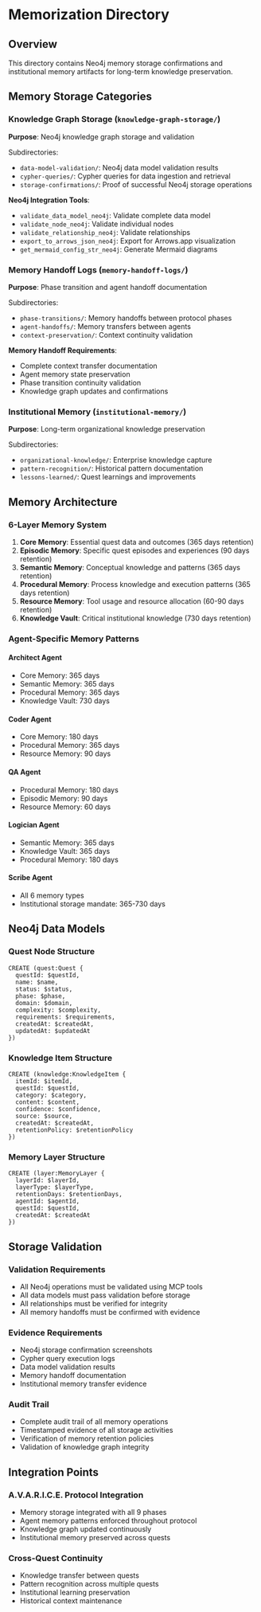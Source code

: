 # Memorization Directory

## Overview
This directory contains Neo4j memory storage confirmations and institutional memory artifacts for long-term knowledge preservation.

## Memory Storage Categories

### Knowledge Graph Storage (`knowledge-graph-storage/`)
**Purpose**: Neo4j knowledge graph storage and validation

Subdirectories:
- `data-model-validation/`: Neo4j data model validation results
- `cypher-queries/`: Cypher queries for data ingestion and retrieval
- `storage-confirmations/`: Proof of successful Neo4j storage operations

**Neo4j Integration Tools**:
- `validate_data_model_neo4j`: Validate complete data model
- `validate_node_neo4j`: Validate individual nodes
- `validate_relationship_neo4j`: Validate relationships
- `export_to_arrows_json_neo4j`: Export for Arrows.app visualization
- `get_mermaid_config_str_neo4j`: Generate Mermaid diagrams

### Memory Handoff Logs (`memory-handoff-logs/`)
**Purpose**: Phase transition and agent handoff documentation

Subdirectories:
- `phase-transitions/`: Memory handoffs between protocol phases
- `agent-handoffs/`: Memory transfers between agents
- `context-preservation/`: Context continuity validation

**Memory Handoff Requirements**:
- Complete context transfer documentation
- Agent memory state preservation
- Phase transition continuity validation
- Knowledge graph updates and confirmations

### Institutional Memory (`institutional-memory/`)
**Purpose**: Long-term organizational knowledge preservation

Subdirectories:
- `organizational-knowledge/`: Enterprise knowledge capture
- `pattern-recognition/`: Historical pattern documentation
- `lessons-learned/`: Quest learnings and improvements

## Memory Architecture

### 6-Layer Memory System
1. **Core Memory**: Essential quest data and outcomes (365 days retention)
2. **Episodic Memory**: Specific quest episodes and experiences (90 days retention)
3. **Semantic Memory**: Conceptual knowledge and patterns (365 days retention)
4. **Procedural Memory**: Process knowledge and execution patterns (365 days retention)
5. **Resource Memory**: Tool usage and resource allocation (60-90 days retention)
6. **Knowledge Vault**: Critical institutional knowledge (730 days retention)

### Agent-Specific Memory Patterns

#### Architect Agent
- Core Memory: 365 days
- Semantic Memory: 365 days
- Procedural Memory: 365 days
- Knowledge Vault: 730 days

#### Coder Agent
- Core Memory: 180 days
- Procedural Memory: 365 days
- Resource Memory: 90 days

#### QA Agent
- Procedural Memory: 180 days
- Episodic Memory: 90 days
- Resource Memory: 60 days

#### Logician Agent
- Semantic Memory: 365 days
- Knowledge Vault: 365 days
- Procedural Memory: 180 days

#### Scribe Agent
- All 6 memory types
- Institutional storage mandate: 365-730 days

## Neo4j Data Models

### Quest Node Structure
```cypher
CREATE (quest:Quest {
  questId: $questId,
  name: $name,
  status: $status,
  phase: $phase,
  domain: $domain,
  complexity: $complexity,
  requirements: $requirements,
  createdAt: $createdAt,
  updatedAt: $updatedAt
})
```

### Knowledge Item Structure
```cypher
CREATE (knowledge:KnowledgeItem {
  itemId: $itemId,
  questId: $questId,
  category: $category,
  content: $content,
  confidence: $confidence,
  source: $source,
  createdAt: $createdAt,
  retentionPolicy: $retentionPolicy
})
```

### Memory Layer Structure
```cypher
CREATE (layer:MemoryLayer {
  layerId: $layerId,
  layerType: $layerType,
  retentionDays: $retentionDays,
  agentId: $agentId,
  questId: $questId,
  createdAt: $createdAt
})
```

## Storage Validation

### Validation Requirements
- All Neo4j operations must be validated using MCP tools
- All data models must pass validation before storage
- All relationships must be verified for integrity
- All memory handoffs must be confirmed with evidence

### Evidence Requirements
- Neo4j storage confirmation screenshots
- Cypher query execution logs
- Data model validation results
- Memory handoff documentation
- Institutional memory transfer evidence

### Audit Trail
- Complete audit trail of all memory operations
- Timestamped evidence of all storage activities
- Verification of memory retention policies
- Validation of knowledge graph integrity

## Integration Points

### A.V.A.R.I.C.E. Protocol Integration
- Memory storage integrated with all 9 phases
- Agent memory patterns enforced throughout protocol
- Knowledge graph updated continuously
- Institutional memory preserved across quests

### Cross-Quest Continuity
- Knowledge transfer between quests
- Pattern recognition across multiple quests
- Institutional learning preservation
- Historical context maintenance
